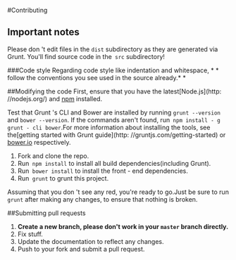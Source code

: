 #Contributing

## Important notes
Please don 't edit files in the `dist` subdirectory as they are generated via Grunt. You'll find source code in the` src` subdirectory!

###Code style
Regarding code style like indentation and whitespace, * * follow the conventions you see used in the source already.* *

##Modifying the code 
First, ensure that you have the latest[Node.js](http: //nodejs.org/) and [npm](http://npmjs.org/) installed.

Test that Grunt 's CLI and Bower are installed by running `grunt --version` and `bower --version`.  If the commands aren't found, run` npm install - g grunt - cli bower`.For more information about installing the tools, see the[getting started with Grunt guide](http: //gruntjs.com/getting-started) or [bower.io](http://bower.io/) respectively.

1. Fork and clone the repo.
1. Run` npm install` to install all build dependencies(including Grunt).
1. Run` bower install` to install the front - end dependencies.
1. Run` grunt` to grunt this project.

Assuming that you don 't see any red, you're ready to go.Just be sure to run` grunt` after making any changes, to ensure that nothing is broken.

##Submitting pull requests

1. **Create a new branch, please don't work in your `master` branch directly.**
1. Fix stuff.
1. Update the documentation to reflect any changes.
1. Push to your fork and submit a pull request.